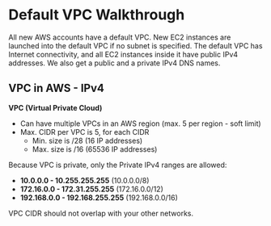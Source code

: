 # Default VPC Walkthrough

All new AWS accounts have a default VPC. New EC2 instances are launched into the default VPC if no subnet is specified. The default VPC has Internet connectivity, and all EC2 instances inside it have public IPv4 addresses. We also get a public and a private IPv4 DNS names.

## VPC in AWS - IPv4

**VPC (Virtual Private Cloud)**

- Can have multiple VPCs in an AWS region (max. 5 per region - soft limit)
- Max. CIDR per VPC is 5, for each CIDR
    - Min. size is /28 (16 IP addresses)
    - Max. size is /16 (65536 IP addresses)

Because VPC is private, only the Private IPv4 ranges are allowed:
- **10.0.0.0 - 10.255.255.255** (10.0.0.0/8)
- **172.16.0.0 - 172.31.255.255** (172.16.0.0/12)
- **192.168.0.0 - 192.168.255.255** (192.168.0.0/16)

VPC CIDR should not overlap with your other networks.
